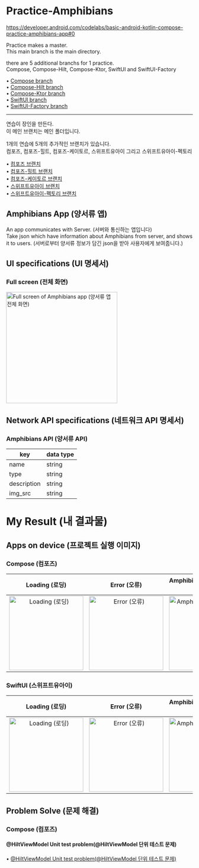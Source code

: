 # Practice-Amphibians
https://developer.android.com/codelabs/basic-android-kotlin-compose-practice-amphibians-app#0

Practice makes a master.   
This main branch is the main directory.   

there are 5 additional branchs for 1 practice.   
Compose, Compose-Hilt, Compose-Ktor, SwiftUI and SwiftUI-Factory   
   
• [Compose branch](https://github.com/Jaehwa-Noh/Practice-Amphibians/tree/compose-amphibians-app)   
• [Compose-Hilt branch](https://github.com/Jaehwa-Noh/Practice-Amphibians/tree/compose-hilt-amphibians-app)   
• [Compose-Ktor branch](https://github.com/Jaehwa-Noh/Practice-Amphibians/tree/compose-ktor-amphibians-app)   
• [SwiftUI branch](https://github.com/Jaehwa-Noh/Practice-Amphibians/tree/swiftui-amphibians-app)   
• [SwiftUI-Factory branch](https://github.com/Jaehwa-Noh/Practice-Amphibians/tree/swiftui-factory-amphibians-app)   

---

연습이 장인을 만든다.   
이 메인 브랜치는 메인 폴더입니다.

1개의 연습에 5개의 추가적인 브랜치가 있습니다.   
컴포즈, 컴포즈-힐트, 컴포즈-케이토르, 스위프트유아이 그리고 스위프트유아이-펙토리   
   
• [컴포즈 브랜치](https://github.com/Jaehwa-Noh/Practice-Amphibians/tree/compose-amphibians-app)   
• [컴포즈-힐트 브랜치](https://github.com/Jaehwa-Noh/Practice-Amphibians/tree/compose-hilt-amphibians-app)   
• [컴포즈-케이토르 브랜치](https://github.com/Jaehwa-Noh/Practice-Amphibians/tree/compose-ktor-amphibians-app)   
• [스위프트유아이 브랜치](https://github.com/Jaehwa-Noh/Practice-Amphibians/tree/swiftui-amphibians-app)    
• [스위프트유아이-펙토리 브랜치](https://github.com/Jaehwa-Noh/Practice-Amphibians/tree/swiftui-factory-amphibians-app)   


## Amphibians App (양서류 앱)
An app communicates with Server. (서버와 통신하는 앱입니다)   
Take json which have information about Amphibians from server, and shows it to users. (서버로부터 양서류 정보가 담긴 json을 받아 사용자에게 보여줍니다.)

## UI specifications (UI 명세서)
### Full screen (전체 화면)
<img width="300" alt="Full screen of Amphibians app (양서류 앱 전체 화면)" src="https://github.com/Jaehwa-Noh/Practice-Amphibians/assets/48680511/1aad0435-417b-43ae-bad2-24ee9e092fae">

## Network API specifications (네트워크 API 명세서)
### Amphibians API (양서류 API)
|key|data type|
|---|---------|
|name|string|
|type|string|
|description|string|
|img_src|string|

# My Result (내 결과물)
## Apps on device (프로젝트 실행 이미지)
### Compose (컴포즈)
| Loading (로딩) | Error (오류) | Amphibians List (양서류 목록) | Load Image (이미지 불러오기) |
| :-----------: | :----------: | :-------------------------: | :-------------------------: |
| <img width="200" alt="Loading (로딩)" src="https://github.com/Jaehwa-Noh/Practice-Amphibians/assets/48680511/dd69f81a-2a48-4212-a950-2236bb34dd4b"> | <img width="200" alt="Error (오류)" src="https://github.com/Jaehwa-Noh/Practice-Amphibians/assets/48680511/b26cc77b-ad9e-456a-80b0-3e0cd42880df"> | <img width="200" alt="Amphibians List (양서류 목록)" src="https://github.com/Jaehwa-Noh/Practice-Amphibians/assets/48680511/34093b4e-c107-4ef5-b3c3-4497a994bcff"> | <img width="200" alt="Load Image (이미지 불러오기)" src="https://github.com/Jaehwa-Noh/Practice-Amphibians/assets/48680511/f5ab12f0-6a00-43dc-9fc2-b0e6c767a958"> |

### SwiftUI (스위프트유아이)
| Loading (로딩) | Error (오류) | Amphibians List (양서류 목록) | Load Image (이미지 불러오기) |
| :-----------: | :----------: | :-------------------------: | :-------------------------: |
| <img width="200" alt="Loading (로딩)" src="https://github.com/Jaehwa-Noh/Practice-Amphibians/assets/48680511/92a76fa8-746a-4b27-ae35-60c2ec371bc9"> | <img width="200" alt="Error (오류)" src="https://github.com/Jaehwa-Noh/Practice-Amphibians/assets/48680511/53027fac-b401-4f76-819c-28265316d753"> | <img width="200" alt="Amphibians List (양서류 목록)" src="https://github.com/Jaehwa-Noh/Practice-Amphibians/assets/48680511/34d4f507-9cdd-4fda-bcc8-34c386eae7e6"> | <img width="200" alt="Load Image (이미지 불러오기)" src="https://github.com/Jaehwa-Noh/Practice-Amphibians/assets/48680511/e2d53b36-3b31-4d99-ae19-32b0eaa00b3e"> |


## Problem Solve (문제 해결)
### Compose (컴포즈)
#### @HiltViewModel Unit test problem(@HiltViewModel 단위 테스트 문제)
• [@HiltViewModel Unit test problem(@HiltViewModel 단위 테스트 문제)](https://github.com/google/dagger/issues/4212)
